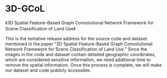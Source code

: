 # 3D-GCoL
《3D Spatial Feature-Based Graph Convolutional Network Framework for Scene Classification of Land Use》

This is the tentative release address for the source code and dataset mentioned in the paper "3D Spatial Feature-Based Graph Convolutional Network Framework for Scene Classification of Land Use." Since the images in the code and dataset contain detailed geographic coordinates, which are considered sensitive information, we need additional time to remove the spatial information. Once this process is complete, we will make our dataset and code publicly accessible.
